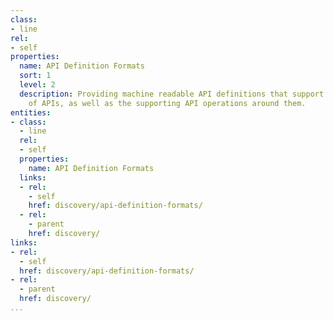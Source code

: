 ```yaml
---
class:
- line
rel:
- self
properties:
  name: API Definition Formats
  sort: 1
  level: 2
  description: Providing machine readable API definitions that support the discovery
    of APIs, as well as the supporting API operations around them.
entities:
- class:
  - line
  rel:
  - self
  properties:
    name: API Definition Formats
  links:
  - rel:
    - self
    href: discovery/api-definition-formats/
  - rel:
    - parent
    href: discovery/
links:
- rel:
  - self
  href: discovery/api-definition-formats/
- rel:
  - parent
  href: discovery/
...
```

